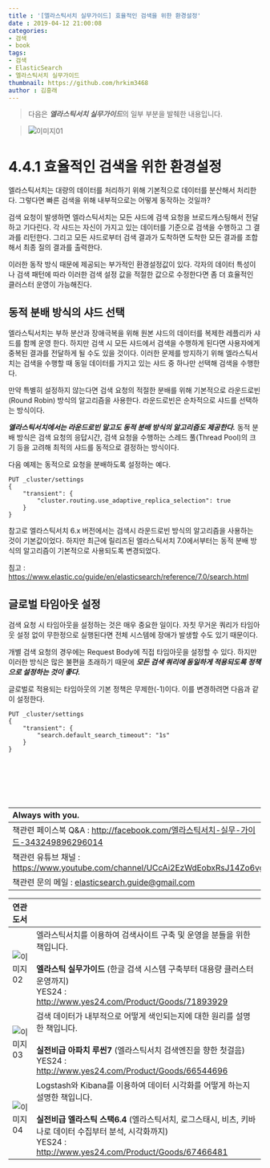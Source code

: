 ```yaml
---
title : '[엘라스틱서치 실무가이드] 효율적인 검색을 위한 환경설정'
date : 2019-04-12 21:00:08
categories:
- 검색
- book
tags:
- 검색
- ElasticSearch
- 엘라스틱서치 실무가이드
thumbnail: https://github.com/hrkim3468
author : 김흥래
--- 
```


> 다음은 ***엘라스틱서치 실무가이드***의 일부 부분을 발췌한 내용입니다.

> ![이미지01](http://tech.javacafe.io/img/blog/20190412/blog.png) 



# 4.4.1 효율적인 검색을 위한 환경설정

엘라스틱서치는 대량의 데이터를 처리하기 위해 기본적으로 데이터를 분산해서 처리한다. 그렇다면 빠른 검색을 위해 내부적으로는 어떻게 동작하는 것일까? 

검색 요청이 발생하면 엘라스틱서치는 모든 샤드에 검색 요청을 브로드캐스팅해서 전달하고 기다린다. 각 샤드는 자신이 가지고 있는 데이터를 기준으로 검색을 수행하고 그 결과를 리턴한다. 그리고 모든 샤드로부터 검색 결과가 도착하면 도착한 모든 결과를 조합해서 최종 질의 결과를 출력한다.

이러한 동작 방식 때문에 제공되는 부가적인 환경설정값이 있다. 각자의 데이터 특성이나 검색 패턴에 따라 이러한 검색 설정 값을 적절한 값으로 수정한다면 좀 더 효율적인 클러스터 운영이 가능해진다. 



## **동적 분배 방식의 샤드 선택**

엘라스틱서치는 부하 분산과 장애극복을 위해 원본 샤드의 데이터를 복제한 레플리카 샤드를 함께 운영 한다. 하지만 검색 시 모든 샤드에서 검색을 수행하게 된다면 사용자에게 중복된 결과를 전달하게 될 수도 있을 것이다. 이러한 문제를 방지하기 위해 엘라스틱서치는 검색을 수행할 때 동일 데이터를 가지고 있는 샤드 중 하나만 선택해 검색을 수행한다. 

만약 특별히 설정하지 않는다면 검색 요청의 적절한 분배를 위해 기본적으로 라운드로빈(Round Robin) 방식의 알고리즘을 사용한다. 라운드로빈은 순차적으로 샤드를 선택하는 방식이다. 

***엘라스틱서치에서는 라운드로빈 말고도 동적 분배 방식의 알고리즘도 제공한다.*** 동적 분배 방식은 검색 요청의 응답시간, 검색 요청을 수행하는 스레드 풀(Thread Pool)의 크기 등을 고려해 최적의 샤드를 동적으로 결정하는 방식이다.

다음 예제는 동적으로 요청을 분배하도록 설정하는 예다.


```
PUT _cluster/settings
{
	"transient": {
		"cluster.routing.use_adaptive_replica_selection": true
	}
}

```

참고로 엘라스틱서치 6.x 버전에서는 검색시 라운드로빈 방식의 알고리즘을 사용하는 것이 기본값이었다. 하지만 최근에 릴리즈된 엘라스틱서치 7.0에서부터는 동적 분배 방식의 알고리즘이 기본적으로 사용되도록 변경되었다.

 침고 : <https://www.elastic.co/guide/en/elasticsearch/reference/7.0/search.html>



## **글로벌 타임아웃 설정**

검색 요청 시 타임아웃을 설정하는 것은 매우 중요한 일이다. 자칫 무거운 쿼리가 타임아웃 설정 없이 무한정으로 실행된다면 전체 시스템에 장애가 발생할 수도 있기 때문이다.

개별 검색 요청의 경우에는 Request Body에 직접 타임아웃을 설정할 수 있다. 하지만 이러한 방식은 많은 불편을 초래하기 때문에 ***모든 검색 쿼리에 동일하게 적용되도록 정책으로 설정하는 것이 좋다.***

글로벌로 적용되는 타임아웃의 기본 정책은 무제한(-1)이다. 이를 변경하려면 다음과 같이 설정한다.


```
PUT _cluster/settings
{
	"transient": {
		"search.default_search_timeout": "1s"
	}
}



```



<br><br><br>


| Always with you.   |
| :----------------------------------------------------------- |
|책관련 페이스북 Q&A :  <http://facebook.com/엘라스틱서치-실무-가이드-343249896296014>   |
|책관련 유튜브 채널 : https://www.youtube.com/channel/UCcAi2EzWdEobxRsJ14Zo6vg |
|책관련 문의 메일 : elasticsearch.guide@gmail.com |



| 연관도서 | |
| :----------------------------------------------------------- | ------------------------------------------------------------ |
|![이미지02](http://image.yes24.com/goods/71893929/95x0)  |엘라스틱서치를 이용하여 검색사이트 구축 및 운영을 분들을 위한 책입니다.<br><br>**엘라스틱 실무가이드** (한글 검색 시스템 구축부터 대용량 클러스터 운영까지)<br>YES24 : http://www.yes24.com/Product/Goods/71893929 |
|![이미지03](http://image.yes24.com/goods/66544696/95x0)  |검색 데이터가 내부적으로 어떻게 색인되는지에 대한 원리를 설명한 책입니다.<br><br>**실전비급 아파치 루씬7** (엘라스틱서치 검색엔진을 향한 첫걸음)<br>YES24 : http://www.yes24.com/Product/Goods/66544696 |
|![이미지04](http://image.yes24.com/goods/67466481/95x0)  |Logstash와 Kibana를 이용하여 데이터 시각화를 어떻게 하는지 설명한 책입니다.<br><br>**실전비급 엘라스틱 스택6.4** (엘라스틱서치, 로그스태시, 비츠, 키바나로 데이터 수집부터 분석, 시각화까지)<br>YES24 : http://www.yes24.com/Product/Goods/67466481 |



